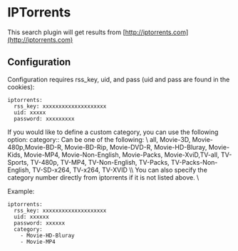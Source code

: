 # IPTorrents

This search plugin will get results from [http://iptorrents.com](http://iptorrents.com)

## Configuration

Configuration requires rss_key, uid, and pass (uid and pass are found in the cookies):
```
iptorrents: 
  rss_key: xxxxxxxxxxxxxxxxxxxx
  uid: xxxxx
  password: xxxxxxxxx
```
If you would like to define a custom category, you can use the following option:
 category::
 Can be one of the following: \\
      all, Movie-3D, Movie-480p,Movie-BD-R, Movie-BD-Rip, Movie-DVD-R,
      Movie-HD-Bluray, Movie-Kids, Movie-MP4,
      Movie-Non-English, Movie-Packs, Movie-XviD,TV-all, TV-Sports, TV-480p, TV-MP4, TV-Non-English, TV-Packs, TV-Packs-Non-English, TV-SD-x264, TV-x264,	TV-XVID \\\\
 You can also specify the category number directly from iptorrents if it is not listed above. \\
 
Example:
```
iptorrents: 
  rss_key: xxxxxxxxxxxxxxxxxxxx
  uid: xxxxxx
  password: xxxxxx
  category: 
    - Movie-HD-Bluray
    - Movie-MP4
```